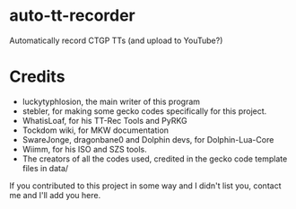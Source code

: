 # auto-tt-recorder
 Automatically record CTGP TTs (and upload to YouTube?)

# Credits
* luckytyphlosion, the main writer of this program
* stebler, for making some gecko codes specifically for this project.
* WhatisLoaf, for his TT-Rec Tools and PyRKG
* Tockdom wiki, for MKW documentation
* SwareJonge, dragonbane0 and Dolphin devs, for Dolphin-Lua-Core
* Wiimm, for his ISO and SZS tools.
* The creators of all the codes used, credited in the gecko code template files in data/

If you contributed to this project in some way and I didn't list you, contact me and I'll add you here.
